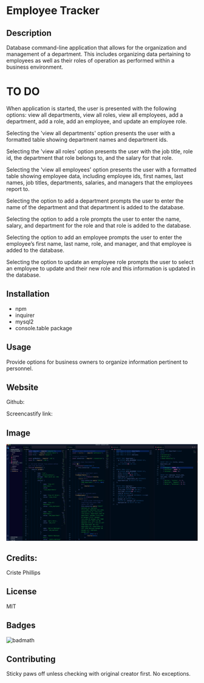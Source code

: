 # Employee Tracker


## Description

Database command-line application that allows for the organization and management of a department.  This includes organizing data pertaining to employees as well as their roles of operation as performed within a business environment.


# TO DO

When application is started, the user is presented with the following options: view all departments, view all roles, view all employees, add a department, add a role, add an employee, and update an employee role.

Selecting the 'view all departments' option presents the user with a formatted table showing department names and department ids.

Selecting the 'view all roles' option presents the user with the job title, role id, the department that role belongs to, and the salary for that role.

Selecting the 'view all employees' option presents the user with a formatted table showing employee data, including employee ids, first names, last names, job titles, departments, salaries, and managers that the employees report to.

Selecting the option to add a department prompts the user to enter the name of the department and that department is added to the database.

Selecting the option to add a role prompts the user to enter the name, salary, and department for the role and that role is added to the database.

Selecting the option to add an employee prompts the user to enter the employee’s first name, last name, role, and manager, and that employee is added to the database.

Selecting the option to update an employee role prompts the user to select an employee to update and their new role and this information is updated in the database.

## Installation
* npm
* inquirer
* mysql2
* console.table package

## Usage
Provide options for business owners to organize information pertinent to personnel.


## Website
Github: 

Screencastify link: 

## Image

![Screenshot](/assets/images/screenshot.png)

## Credits:

Criste Phillips 

## License
MIT

## Badges
![badmath](https://img.shields.io/github/languages/top/nielsenjared/badmath)

## Contributing
Sticky paws off unless checking with original creator first.  No exceptions.